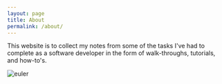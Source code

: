 ```yaml
---
layout: page
title: About
permalink: /about/
---
```


This website is to collect my notes from some of the tasks I've had to complete as a software developer in the form of walk-throughs, tutorials, and how-to's. 

![euler](https://projecteuler.net/profile/oregember.png)